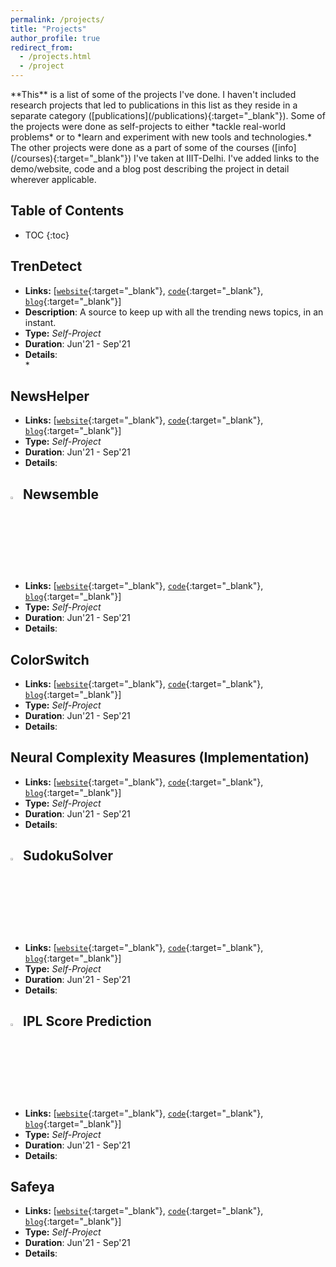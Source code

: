 ```yaml
---
permalink: /projects/
title: "Projects"
author_profile: true
redirect_from: 
  - /projects.html
  - /project
---
```


<p class="panel-success" markdown="1"><i class="fas fa-comment-dots"></i> **This** is a list of some of the projects I've done. I haven't included research projects that led to publications in this list as they reside in a separate category ([publications](/publications){:target="_blank"}). Some of the projects were done as self-projects to either *tackle real-world problems* or to *learn and experiment with new tools and technologies.* The other projects were done as a part of some of the courses ([info](/courses){:target="_blank"}) I've taken at IIIT-Delhi. I've added links to the demo/website, code and a blog post describing the project in detail wherever applicable.</p>

## Table of Contents

- TOC
{:toc}
## <i class="fas fa-chart-line"></i> TrenDetect 
* **Links:** [[`website`](http://www.trendetect.ml/){:target="_blank"}, [`code`](https://github.com/rg089/TrenDetect){:target="_blank"}, [`blog`](/posts/trendetect){:target="_blank"}]
* **Description**: A source to keep up with all the trending news topics, in an instant.
* **Type:** *Self-Project*  
* **Duration**: Jun'21 - Sep'21  
* **Details**:  
    * 

## <i class="fas fa-newspaper"></i> NewsHelper 
* **Links:** [[`website`](http://www.trendetect.ml/){:target="_blank"}, [`code`](https://github.com/rg089/TrenDetect){:target="_blank"}, [`blog`](){:target="_blank"}]  
* **Type:** *Self-Project*  
* **Duration**: Jun'21 - Sep'21  
* **Details**: 

## <img src="https://img.icons8.com/external-xnimrodx-lineal-color-xnimrodx/64/000000/external-news-communication-xnimrodx-lineal-color-xnimrodx.png" width="3%" height="3%"/> Newsemble 
* **Links:** [[`website`](http://www.trendetect.ml/){:target="_blank"}, [`code`](https://github.com/rg089/TrenDetect){:target="_blank"}, [`blog`](){:target="_blank"}]  
* **Type:** *Self-Project*  
* **Duration**: Jun'21 - Sep'21  
* **Details**: 

## <i class="fas fa-gamepad"></i> ColorSwitch 
* **Links:** [[`website`](http://www.trendetect.ml/){:target="_blank"}, [`code`](https://github.com/rg089/TrenDetect){:target="_blank"}, [`blog`](){:target="_blank"}]  
* **Type:** *Self-Project*  
* **Duration**: Jun'21 - Sep'21  
* **Details**: 

## <i class="fas fa-laptop-code"></i> Neural Complexity Measures (Implementation) 
* **Links:** [[`website`](http://www.trendetect.ml/){:target="_blank"}, [`code`](https://github.com/rg089/TrenDetect){:target="_blank"}, [`blog`](){:target="_blank"}]  
* **Type:** *Self-Project*  
* **Duration**: Jun'21 - Sep'21  
* **Details**: 

## <img src="https://img.icons8.com/external-icongeek26-linear-colour-icongeek26/64/000000/external-Sudoku-table-games-icongeek26-linear-colour-icongeek26.png" width="3%" height="3%"/> SudokuSolver 
* **Links:** [[`website`](http://www.trendetect.ml/){:target="_blank"}, [`code`](https://github.com/rg089/TrenDetect){:target="_blank"}, [`blog`](){:target="_blank"}]  
* **Type:** *Self-Project*  
* **Duration**: Jun'21 - Sep'21  
* **Details**: 

## <img src="https://img.icons8.com/external-smashingstocks-outline-color-smashing-stocks/66/000000/external-cricket-games-smashingstocks-outline-color-smashing-stocks.png" width="3%" height="3%"/> IPL Score Prediction 
* **Links:** [[`website`](http://www.trendetect.ml/){:target="_blank"}, [`code`](https://github.com/rg089/TrenDetect){:target="_blank"}, [`blog`](){:target="_blank"}]  
* **Type:** *Self-Project*  
* **Duration**: Jun'21 - Sep'21  
* **Details**: 

## <i class="fas fa-broom"></i> Safeya 
* **Links:** [[`website`](http://www.trendetect.ml/){:target="_blank"}, [`code`](https://github.com/rg089/TrenDetect){:target="_blank"}, [`blog`](){:target="_blank"}]  
* **Type:** *Self-Project*  
* **Duration**: Jun'21 - Sep'21  
* **Details**: 

